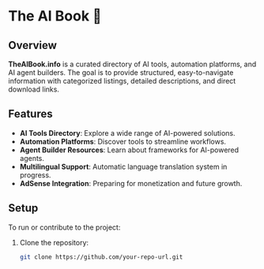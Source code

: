 # The AI Book 📖

## Overview  
**TheAIBook.info** is a curated directory of AI tools, automation platforms, and AI agent builders. The goal is to provide structured, easy-to-navigate information with categorized listings, detailed descriptions, and direct download links.

## Features  
- **AI Tools Directory**: Explore a wide range of AI-powered solutions.  
- **Automation Platforms**: Discover tools to streamline workflows.  
- **Agent Builder Resources**: Learn about frameworks for AI-powered agents.  
- **Multilingual Support**: Automatic language translation system in progress.  
- **AdSense Integration**: Preparing for monetization and future growth.  

## Setup  
To run or contribute to the project:  
1. Clone the repository:  
   ```bash
   git clone https://github.com/your-repo-url.git
